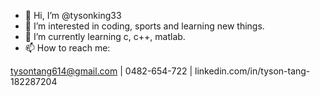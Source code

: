 - 👋 Hi, I’m @tysonking33
- 👀 I’m interested in coding, sports and learning new things.
- 🌱 I’m currently learning c, c++, matlab.
- 📫 How to reach me:

tysontang614@gmail.com |
0482-654-722 |
linkedin.com/in/tyson-tang-182287204


<!---
tysonking33/tysonking33 is a ✨ special ✨ repository because its `README.md` (this file) appears on your GitHub profile.
You can click the Preview link to take a look at your changes.
--->
